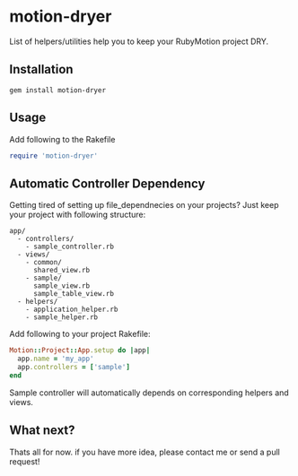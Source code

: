 # motion-dryer

List of helpers/utilities help you to keep your RubyMotion project DRY.

## Installation

```
gem install motion-dryer
```

## Usage

Add following to the Rakefile

```ruby
require 'motion-dryer'
```

## Automatic Controller Dependency

Getting tired of setting up file_dependnecies on your projects? Just 
keep your project with following structure:

```
app/
  - controllers/
    - sample_controller.rb
  - views/
    - common/
      shared_view.rb
    - sample/
      sample_view.rb
      sample_table_view.rb
  - helpers/
    - application_helper.rb
    - sample_helper.rb
```

Add following to your project Rakefile:

```ruby
Motion::Project::App.setup do |app|
  app.name = 'my_app'
  app.controllers = ['sample']
end
```

Sample controller will automatically depends on corresponding helpers and views.

## What next?

Thats all for now. if you have more idea, please contact me or send a pull request!